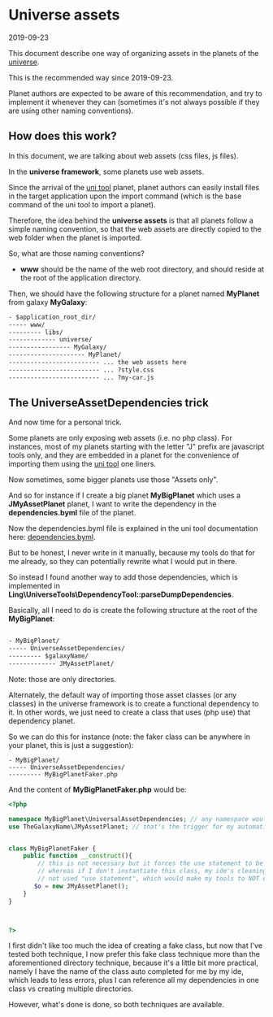 Universe assets
================
2019-09-23



This document describe one way of organizing assets in the planets of the [universe](https://github.com/karayabin/universe-snapshot).

This is the recommended way since 2019-09-23.

Planet authors are expected to be aware of this recommendation, and try to implement it whenever they can (sometimes it's not always possible
if they are using other naming conventions).




How does this work?
----------------


In this document, we are talking about web assets (css files, js files).


In the **universe framework**, some planets use web assets.

Since the arrival of the [uni tool](https://github.com/lingtalfi/universe-naive-importer) planet,
planet authors can easily install files in the target application upon the import command (which is the base command of the uni tool to import
a planet).

Therefore, the idea behind the **universe assets** is that all planets follow a simple naming convention, so that the web assets
are directly copied to the web folder when the planet is imported.



So, what are those naming conventions?


- **www** should be the name of the web root directory, and should reside at the root of the application directory.


Then, we should have the following structure for a planet named **MyPlanet** from galaxy **MyGalaxy**:


```txt 
- $application_root_dir/
----- www/
--------- libs/
------------- universe/
----------------- MyGalaxy/
--------------------- MyPlanet/
------------------------- ... the web assets here
------------------------- ... ?style.css
------------------------- ... ?my-car.js

```



The UniverseAssetDependencies trick
-----------------

And now time for a personal trick.

Some planets are only exposing web assets (i.e. no php class). For instances, most of my planets starting with the letter "J" prefix are javascript tools only, 
and they are embedded in a planet for the convenience of importing them using the [uni tool](https://github.com/lingtalfi/universe-naive-importer) one liners. 

Now sometimes, some bigger planets use those "Assets only".

And so for instance if I create a big planet **MyBigPlanet** which uses a **JMyAssetPlanet** planet, I want to write the dependency in the **dependencies.byml** file
of the planet.

Now the dependencies.byml file is explained in the uni tool documentation here: [dependencies.byml](https://github.com/lingtalfi/Uni2#dependenciesbyml).


But to be honest, I never write in it manually, because my tools do that for me already, so they can potentially rewrite what I would put in there.

So instead I found another way to add those dependencies, which is implemented in **Ling\UniverseTools\DependencyTool::parseDumpDependencies**.


Basically, all I need to do is create the following structure at the root of the **MyBigPlanet**:


```txt

- MyBigPlanet/
----- UniverseAssetDependencies/
--------- $galaxyName/
------------- JMyAssetPlanet/

```

Note: those are only directories.


Alternately, the default way of importing those asset classes (or any classes) in the universe framework is to create
a functional dependency to it. In other words, we just need to create a class that uses (php use) that dependency planet.

So we can do this for instance (note: the faker class can be anywhere in your planet, this is just a suggestion):

```text
- MyBigPlanet/
----- UniverseAssetDependencies/
--------- MyBigPlanetFaker.php
```

And the content of **MyBigPlanetFaker.php** would be:

```php
<?php 

namespace MyBigPlanet\UniversalAssetDependencies; // any namespace would do actually, but keep it consistent
use TheGalaxyName\JMyAssetPlanet; // that's the trigger for my automatic tools to make a dependency to this planet


class MyBigPlanetFaker {
    public function __construct(){
        // this is not necessary but it forces the use statement to be there,
        // whereas if I don't instantiate this class, my ide's cleaning/optimizing routine would remove the 
        // not used "use statement", which would make my tools to NOT detect that dependency.
       $o = new JMyAssetPlanet(); 
    }
}



?>
```

I first didn't like too much the idea of creating a fake class, but now that I've tested both technique,
I now prefer this fake class technique more than the aforementioned directory technique, because it's a little bit 
more practical, namely I have the name of the class auto completed for me by my ide, which leads to less errors,
plus I can reference all my dependencies in one class vs creating multiple directories.

However, what's done is done, so both techniques are available.





  







 

